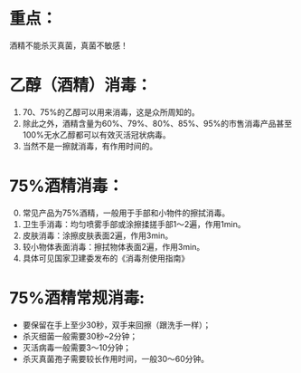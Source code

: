 # 重点：
  酒精不能杀灭真菌，真菌不敏感！

# 乙醇（酒精）消毒：
1. 70、75%的乙醇可以用来消毒，这是众所周知的。
2. 除此之外，酒精含量为60%、79%、80%、85%、95%的市售消毒产品甚至100%无水乙醇都可以有效灭活冠状病毒。
3. 当然不是一擦就消毒，有作用时间的。

# 75%酒精消毒：
0. 常见产品为75%酒精，一般用于手部和小物件的擦拭消毒。
1. 卫生手消毒：均匀喷雾手部或涂擦揉搓手部1～2遍，作用1min。
2. 皮肤消毒：涂擦皮肤表面2遍，作用3min。
3. 较小物体表面消毒：擦拭物体表面2遍，作用3min。
4. 具体可见国家卫建委发布的《消毒剂使用指南》

# 75%酒精常规消毒:
- 要保留在手上至少30秒，双手来回擦（跟洗手一样）；
- 杀灭细菌一般需要30秒~2分钟；
- 灭活病毒一般需要3～10分钟；
- 杀灭真菌孢子需要较长作用时间，一般30～60分钟。

